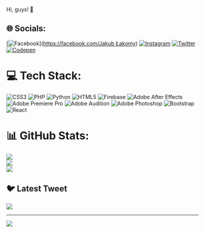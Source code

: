 
Hi, guys! 👋

## 🌐 Socials:
[![Facebook](https://img.shields.io/badge/Facebook-%231877F2.svg?logo=Facebook&logoColor=white)]([https://facebook.com/Jakub Łakomy](https://www.facebook.com/profile.php?id=100016953997351)) [![Instagram](https://img.shields.io/badge/Instagram-%23E4405F.svg?logo=Instagram&logoColor=white)](https://instagram.com/sovlus_) [![Twitter](https://img.shields.io/badge/Twitter-%231DA1F2.svg?logo=Twitter&logoColor=white)](https://twitter.com/sovlus) [![Codepen](https://img.shields.io/badge/Codepen-000000?style=for-the-badge&logo=codepen&logoColor=white)](https://codepen.io/sovlus) 

# 💻 Tech Stack:
![CSS3](https://img.shields.io/badge/css3-%231572B6.svg?style=for-the-badge&logo=css3&logoColor=white) ![PHP](https://img.shields.io/badge/php-%23777BB4.svg?style=for-the-badge&logo=php&logoColor=white) ![Python](https://img.shields.io/badge/python-3670A0?style=for-the-badge&logo=python&logoColor=ffdd54) ![HTML5](https://img.shields.io/badge/html5-%23E34F26.svg?style=for-the-badge&logo=html5&logoColor=white) ![Firebase](https://img.shields.io/badge/firebase-%23039BE5.svg?style=for-the-badge&logo=firebase) ![Adobe After Effects](https://img.shields.io/badge/Adobe%20After%20Effects-9999FF.svg?style=for-the-badge&logo=Adobe%20After%20Effects&logoColor=white) ![Adobe Premiere Pro](https://img.shields.io/badge/Adobe%20Premiere%20Pro-9999FF.svg?style=for-the-badge&logo=Adobe%20Premiere%20Pro&logoColor=white) ![Adobe Audition](https://img.shields.io/badge/Adobe%20Audition-9999FF.svg?style=for-the-badge&logo=Adobe%20Audition&logoColor=white) ![Adobe Photoshop](https://img.shields.io/badge/adobephotoshop-%2331A8FF.svg?style=for-the-badge&logo=adobephotoshop&logoColor=white) ![Bootstrap](https://img.shields.io/badge/bootstrap-%23563D7C.svg?style=for-the-badge&logo=bootstrap&logoColor=white) ![React](https://img.shields.io/badge/react-%2320232a.svg?style=for-the-badge&logo=react&logoColor=%2361DAFB)
# 📊 GitHub Stats:
![](https://github-readme-stats.vercel.app/api?username=sovlus&theme=dark&hide_border=false&include_all_commits=true&count_private=true)<br/>
![](https://github-readme-streak-stats.herokuapp.com/?user=sovlus&theme=dark&hide_border=false)<br/>
![](https://github-readme-stats.vercel.app/api/top-langs/?username=sovlus&theme=dark&hide_border=false&include_all_commits=true&count_private=true&layout=compact)

## 🐦 Latest Tweet
[![](https://gtce.itsvg.in/api?username=sovlus)](https://github.com/VishwaGauravIn/github-twitter-card-embed)

---
[![](https://visitcount.itsvg.in/api?id=sovlus&icon=0&color=4)](https://visitcount.itsvg.in)

<!-- Proudly created with GPRM ( https://gprm.itsvg.in ) -->
